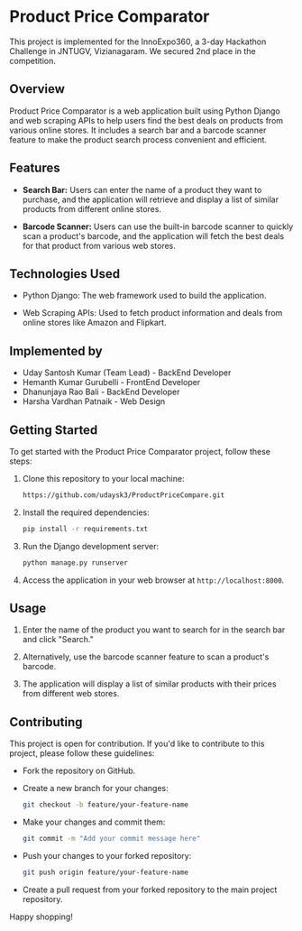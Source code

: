 # Product Price Comparator

This project is implemented for the InnoExpo360, a 3-day Hackathon Challenge in JNTUGV, Vizianagaram.
We secured 2nd place in the competition.

## Overview

Product Price Comparator is a web application built using Python Django and web scraping APIs to help users find the best deals on products from various online stores. It includes a search bar and a barcode scanner feature to make the product search process convenient and efficient.

## Features

- **Search Bar:** Users can enter the name of a product they want to purchase, and the application will retrieve and display a list of similar products from different online stores.

- **Barcode Scanner:** Users can use the built-in barcode scanner to quickly scan a product's barcode, and the application will fetch the best deals for that product from various web stores.

## Technologies Used

- Python Django: The web framework used to build the application.

- Web Scraping APIs: Used to fetch product information and deals from online stores like Amazon and Flipkart.

## Implemented by

- Uday Santosh Kumar (Team Lead) - BackEnd Developer
- Hemanth Kumar Gurubelli - FrontEnd Developer
- Dhanunjaya Rao Bali - BackEnd Developer
- Harsha Vardhan Patnaik - Web Design

## Getting Started

To get started with the Product Price Comparator project, follow these steps:

1. Clone this repository to your local machine:

   ```bash
   https://github.com/udaysk3/ProductPriceCompare.git
   ```

2. Install the required dependencies:

   ```bash
   pip install -r requirements.txt
   ```

3. Run the Django development server:

   ```bash
   python manage.py runserver
   ```

4. Access the application in your web browser at `http://localhost:8000`.

## Usage

1. Enter the name of the product you want to search for in the search bar and click "Search."

2. Alternatively, use the barcode scanner feature to scan a product's barcode.

3. The application will display a list of similar products with their prices from different web stores.

## Contributing

This project is open for contribution.
If you'd like to contribute to this project, please follow these guidelines:

- Fork the repository on GitHub.

- Create a new branch for your changes:

  ```bash
  git checkout -b feature/your-feature-name
  ```

- Make your changes and commit them:

  ```bash
  git commit -m "Add your commit message here"
  ```

- Push your changes to your forked repository:

  ```bash
  git push origin feature/your-feature-name
  ```

- Create a pull request from your forked repository to the main project repository.

Happy shopping!
